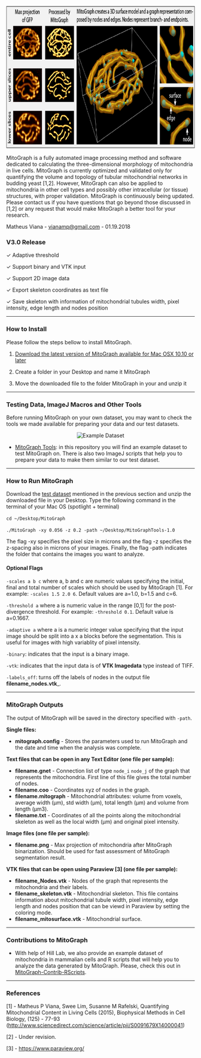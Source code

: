 <p align="center">
  <img src="doc/mitograph.png" width="auto" height="380" title="MoCo Logo">
</p>

MitoGraph is a fully automated image processing method and software dedicated to calculating the three-dimensional morphology of mitochondria in live cells. MitoGraph is currently optimized and validated only for quantifying the volume and topology of tubular mitochondrial networks in budding yeast [1,2]. However, MitoGraph can also be applied to mitochondria in other cell types and possibly other intracellular (or tissue) structures, with proper validation. MitoGraph is continuously being updated. Please contact us if you have questions that go beyond those discussed in [1,2] or any request that would make MitoGraph a better tool for your research.

Matheus Viana - vianamp@gmail.com - 01.19.2018

### V3.0 Release

✓ Adaptive threshold

✓ Support binary and VTK input

✓ Support 2D image data

✓ Export skeleton coordinates as text file

✓ Save skeleton with information of mitochondrial tubules width, pixel intensity, edge length and nodes position

---

### How to Install

Please follow the steps bellow to install MitoGraph.

1. <a href="https://github.com/vianamp/MitoGraph/releases/tag/v3.0">Download the latest version of MitoGraph available for Mac OSX 10.10 or later</a>

2. Create a folder in your Desktop and name it MitoGraph

3. Move the downloaded file to the folder MitoGraph in your and unzip it

---

### Testing Data, ImageJ Macros and Other Tools

Before running MitoGraph on your own dataset, you may want to check the tools we made available for preparing your data and our test datasets.

<p align="center">
  <img src="https://sites.google.com/site/vianamp/_/rsrc/1418664353567/mitograph/mitoexamples.png" width="auto" height="128" title="Example Dataset">
</p>

* <a href="https://github.com/vianamp/MitoGraphTools/blob/master/README.md">MitoGraph Tools</a>: in this repository you will find an example dataset to test MitoGraph on. There is also two ImageJ scripts that help you to prepare your data to make them similar to our test dataset.

---

### How to Run MitoGraph

Download the <a href="https://github.com/vianamp/MitoGraphTools/blob/master/README.md">test dataset</a> mentioned in the previous section and unzip the downloaded file in your Desktop. Type the following command in the terminal of your Mac OS (spotlight + terminal)

`cd ~/Desktop/MitoGraph`

`./MitoGraph -xy 0.056 -z 0.2 -path ~/Desktop/MitoGraphTools-1.0`

The flag -xy specifies the pixel size in microns and the flag -z specifies the z-spacing also in microns of your images. Finally, the flag -path indicates the folder that contains the images you want to analyze.

#### Optional Flags

`-scales a b c` where a, b and c are numeric values specifying the initial, final and total number of scales which should be used by MitoGraph [1]. For example: `-scales 1.5 2.0 6`. Default values are a=1.0, b=1.5 and c=6.

`-threshold a` where a is numeric value in the range [0,1] for the post-divergence threshold. For example: `-threshold 0.1`. Default value is a=0.1667.

`-adaptive a` where a is a numeric integer value specifying that the input image should be split into a x a blocks before the segmentation. This is useful for images with high variablity of pixel intensity.

`-binary`: indicates that the input is a binary image. 

`-vtk`: indicates that the input data is of __VTK Imagedata__ type instead of TIFF.

`-labels_off`: turns off the labels of nodes in the output file __filename_nodes.vtk___.

---

### MitoGraph Outputs

The output of MitoGraph will be saved in the directory specified with `-path`.

**Single files:**

* __mitograph.config__ - Stores the parameters used to run MitoGraph and the date and time when the analysis was complete.

**Text files that can be open in any Text Editor (one file per sample):**

* __filename.gnet__ - Connection list of type `node_i` `node_j` of the graph that represents the mitochondria. First line of this file gives the total number of nodes.
* __filename.coo__ - Coordinates xyz of nodes in the graph.
* __filename.mitograph__ - Mitochondrial attributes: volume from voxels, average width (µm), std width (µm),  total length (µm) and volume from length (µm3).
* __filename.txt__ - Coordinates of all the points along the mitochondrial skeleton as well as the local width (µm) and original pixel intensity.

**Image files (one file per sample):**

* __filename.png__ - Max projection of mitochondria after MitoGraph binarization. Should be used for fast assessment of MitoGraph segmentation result.

**VTK files that can be open using Paraview [3] (one file per sample):**

* __filename_Nodes.vtk__ - Nodes of the graph that represents the mitochondria and their labels.
* __filename_skeleton.vtk__ - Mitochondrial skeleton. This file contains information about mitochondrial tubule width, pixel intensity, edge length and nodes position that can be viewd in Paraview by setting the coloring mode.
* __filename_mitosurface.vtk__ - Mitochondrial surface.

---

### Contributions to MitoGraph

* With help of Hill Lab, we also provide an example dataset of mitochondria in mammalian cells and R scripts that will help you to analyze the data generated by MitoGraph. Please, check this out in <a href="https://github.com/Hill-Lab/MitoGraph-Contrib-RScripts">MitoGraph-Contrib-RScripts</a>.

---

### References

[1] - Matheus P Viana, Swee Lim, Susanne M Rafelski, Quantifying Mitochondrial Content in Living Cells (2015), Biophysical Methods in Cell Biology, (125) - 77-93 (http://www.sciencedirect.com/science/article/pii/S0091679X14000041)

[2] - Under revision.

[3] - https://www.paraview.org/
